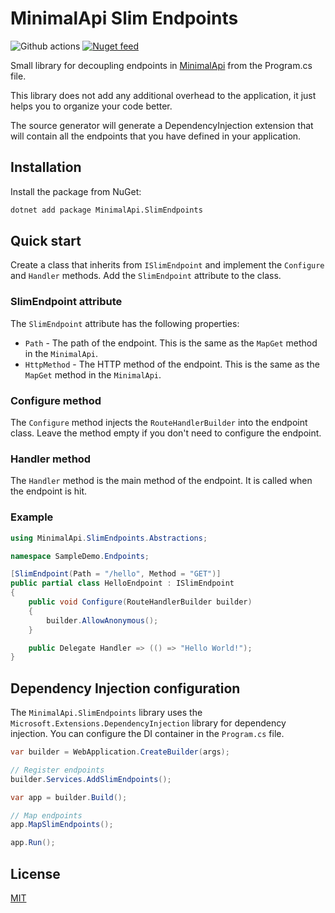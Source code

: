 # MinimalApi Slim Endpoints
![Github actions](https://github.com/vlada22/minimal-api-slim-endpoints/actions/workflows/build-release.yml/badge.svg)
[![Nuget feed](https://img.shields.io/nuget/v/MinimalApi.SlimEndpoints?label=MinimalApi.SlimEndpoints)](https://www.nuget.org/packages/MinimalApi.SlimEndpoints)

Small library for decoupling endpoints in [MinimalApi] from the Program.cs file.

This library does not add any additional overhead to the application, it just helps you to organize your code better.

The source generator will generate a DependencyInjection extension that will contain all the endpoints that you have defined in your application.

## Installation
Install the package from NuGet:
```bash
dotnet add package MinimalApi.SlimEndpoints
```

## Quick start

Create a class that inherits from `ISlimEndpoint` and implement the `Configure` and `Handler` methods. Add the `SlimEndpoint` attribute to the class.

### SlimEndpoint attribute
The `SlimEndpoint` attribute has the following properties:
- `Path` - The path of the endpoint. This is the same as the `MapGet` method in the `MinimalApi`.
- `HttpMethod` - The HTTP method of the endpoint. This is the same as the `MapGet` method in the `MinimalApi`.

### Configure method
The `Configure` method injects the `RouteHandlerBuilder` into the endpoint class. Leave the method empty if you don't need to configure the endpoint.

### Handler method
The `Handler` method is the main method of the endpoint. It is called when the endpoint is hit.

### Example
```csharp
using MinimalApi.SlimEndpoints.Abstractions;

namespace SampleDemo.Endpoints;

[SlimEndpoint(Path = "/hello", Method = "GET")]
public partial class HelloEndpoint : ISlimEndpoint
{
    public void Configure(RouteHandlerBuilder builder)
    {
        builder.AllowAnonymous();
    }

    public Delegate Handler => (() => "Hello World!");
}
```

## Dependency Injection configuration
The `MinimalApi.SlimEndpoints` library uses the `Microsoft.Extensions.DependencyInjection` library for dependency injection. You can configure the DI container in the `Program.cs` file.
```csharp
var builder = WebApplication.CreateBuilder(args);

// Register endpoints
builder.Services.AddSlimEndpoints();

var app = builder.Build();

// Map endpoints
app.MapSlimEndpoints();

app.Run();
```

## License
[MIT](https://choosealicense.com/licenses/mit/)

[MinimalApi]: https://devblogs.microsoft.com/aspnet/asp-net-core-updates-in-net-6-preview-4/#introducing-minimal-apis

